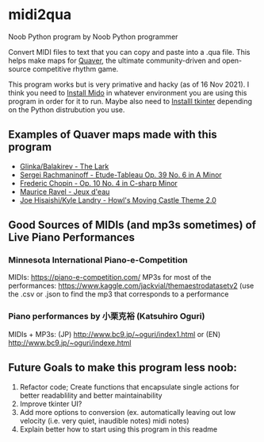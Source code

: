 # midi2qua
Noob Python program by Noob Python programmer

Convert MIDI files to text that you can copy and paste into a .qua file. This helps make maps for [Quaver](https://github.com/Quaver), the ultimate community-driven and open-source competitive rhythm game. 

This program works but is very primative and hacky (as of 16 Nov 2021). I think you need to [Install Mido](https://mido.readthedocs.io/en/latest/installing.html) in whatever environment you are using this program in order for it to run. Maybe also need to [Installl tkinter](https://tkdocs.com/tutorial/install.html) depending on the Python distrubution you use.

## Examples of Quaver maps made with this program
- [Glinka/Balakirev - The Lark](https://quavergame.com/mapset/9136)
- [Sergei Rachmaninoff - Etude-Tableau Op. 39 No. 6 in A Minor](https://quavergame.com/mapset/9377)
- [Frederic Chopin - Op. 10 No. 4 in C-sharp Minor](https://quavergame.com/mapset/11405)
- [Maurice Ravel - Jeux d'eau](https://quavergame.com/mapset/11945)
- [Joe Hisaishi/Kyle Landry - Howl's Moving Castle Theme 2.0](https://quavergame.com/mapset/12245)

## Good Sources of MIDIs (and mp3s sometimes) of Live Piano Performances
### Minnesota International Piano-e-Competition
MIDIs: https://piano-e-competition.com/
MP3s for most of the performances: https://www.kaggle.com/jackvial/themaestrodatasetv2 (use the .csv or .json to find the mp3 that corresponds to a performance
### Piano performances by 小栗克裕 (Katsuhiro Oguri)
MIDIs + MP3s: (JP) http://www.bc9.jp/~oguri/index1.html or (EN) http://www.bc9.jp/~oguri/indexe.html

## Future Goals to make this program less noob:
1. Refactor code; Create functions that encapsulate single actions for better readablility and better maintainability
2. Improve tkinter UI?
3. Add more options to conversion (ex. automatically leaving out low velocity (i.e. very quiet, inaudible notes) midi notes)
4. Explain better how to start using this program in this readme
